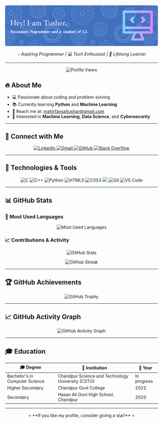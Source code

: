 ![Header](./github-header-image%20(2).png)

<p align="center">
  <em>💡 Aspiring Programmer | 💻 Tech Enthusiast | 🚀 Lifelong Learner</em>
</p>

---

<p align="center">
  <img src="https://komarev.com/ghpvc/?username=m-f-tushar&label=👀%20Profile%20views&color=ff69b4&style=for-the-badge" alt="Profile Views" />
</p>

## 🔥 About Me
- 💻 Passionate about coding and problem-solving  
- 📚 Currently learning **Python** and **Machine Learning**  
- 📧 Reach me at: [mahirfaysaltushar@gmail.com](mailto:mahirfaysaltushar@gmail.com)  
- 🧠 Interested in **Machine Learning**, **Data Science**, and **Cybersecurity**

---

## 💬 Connect with Me

<p align="center" >
  <a href="https://www.linkedin.com/in/mahir-faysal-tusher" target="_blank" rel="noopener noreferrer">
    <img src="https://img.icons8.com/color/48/000000/linkedin.png" alt="LinkedIn" width="50" height="50" />
  </a>
  <a href="mailto:mahirfaysaltushar@gmail.com" target="_blank" rel="noopener noreferrer">
    <img src="https://img.icons8.com/ios-glyphs/48/000000/new-post.png" alt="Gmail" width="50" height="50" />
  </a>
  <a href="https://github.com/m-f-tushar" target="_blank" rel="noopener noreferrer">
    <img src="https://img.icons8.com/ios-glyphs/48/000000/github.png" alt="GitHub" width="50" height="50" />
  </a>
  <a href="https://stackoverflow.com/users/YOUR-ID" target="_blank" rel="noopener noreferrer">
    <img src="https://img.icons8.com/color/48/000000/stackoverflow.png" alt="Stack Overflow" width="50" height="50" />
  </a>
</p>

---

## 🧰 Technologies & Tools

<p align="center" >
  <img src="https://img.icons8.com/color/48/000000/c-programming.png" alt="C" width="50" height="50" />
  <img src="https://img.icons8.com/color/48/000000/c-plus-plus.png" alt="C++" width="50" height="50" />
  <img src="https://img.icons8.com/color/48/000000/python--v1.png" alt="Python" width="50" height="50" />
  <img src="https://img.icons8.com/color/48/000000/html-5.png" alt="HTML5" width="50" height="50" />
  <img src="https://img.icons8.com/color/48/000000/css3.png" alt="CSS3" width="50" height="50" />
  <img src="https://img.icons8.com/ios-filled/50/000000/latex.png" />
  <img src="https://img.icons8.com/color/48/000000/git.png" alt="Git" width="50" height="50" />
  <img src="https://img.icons8.com/color/48/000000/visual-studio-code-2019.png" alt="VS Code" width="50" height="50" />
</p>

---

## 📊 GitHub Stats

### 📌 Most Used Languages
<p align="center">
  <img src="https://github-readme-stats.vercel.app/api/top-langs/?username=m-f-tushar&layout=compact&theme=radical&border_radius=15" alt="Most Used Languages" />
</p>

### 📈 Contributions & Activity
<p align="center">
  <img src="https://github-readme-stats.vercel.app/api?username=m-f-tushar&show_icons=true&theme=radical&border_radius=15" alt="GitHub Stats" />
</p>
<p align="center">
  <img src="https://github-readme-streak-stats.herokuapp.com/?user=m-f-tushar&theme=radical&border_radius=15" alt="GitHub Streak" />
</p>

---

## 🏆 GitHub Achievements
<p align="center">
  <img src="https://github-profile-trophy.vercel.app/?username=m-f-tushar&theme=onedark&margin-w=20&border_radius=15" alt="GitHub Trophy" />
</p>

---

## 📈 GitHub Activity Graph
<p align="center">
  <img src="https://github-readme-activity-graph.vercel.app/graph?username=m-f-tushar&theme=github-dark&border_radius=15" alt="GitHub Activity Graph" />
</p>

---

## 🎓 Education

| 🎓 Degree                    | 🏫 Institution                                  | 📅 Year        |
|-----------------------------|--------------------------------------------------|----------------|
| Bachelor's in Computer Science | Chandpur Science and Technology University (CSTU) | In progress    |
| Higher Secondary             | Chandpur Govt College                           | 2022           |
| Secondary                    | Hasan Ali Govt High School, Chandpur            | 2020           |

---

<p align="center">
  ⭐ **If you like my profile, consider giving a star!** ⭐
</p>
